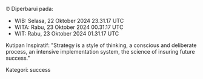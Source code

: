 ⏰ Diperbarui pada:
- WIB: Selasa, 22 Oktober 2024 23.31.17 UTC
- WITA: Rabu, 23 Oktober 2024 00.31.17 UTC
- WIT: Rabu, 23 Oktober 2024 01.31.17 UTC

Kutipan Inspiratif:
"Strategy is a style of thinking, a conscious and deliberate process, an intensive implementation system, the science of insuring future success."


Kategori: success

